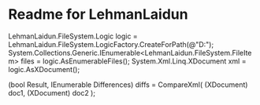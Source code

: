 # Readme for LehmanLaidun

LehmanLaidun.FileSystem.Logic logic = LehmanLaidun.FileSystem.LogicFactory.CreateForPath(@"D:\");
System.Collections.Generic.IEnumerable<LehmanLaidun.FileSystem.FileItem> files = logic.AsEnumerableFiles();
System.Xml.Linq.XDocument xml = logic.AsXDocument();

(bool Result, IEnumerable<Difference> Differences) diffs = CompareXml( (XDocument) doc1, (XDocument) doc2 );
